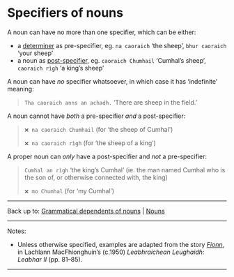 # Specifiers of nouns

A noun can have no more than one specifier, which can be either:

- a [determiner](determiners.md) as pre-specifier, eg. `na caoraich` ‘the sheep’, `bhur caoraich` ‘your sheep’
- a noun as [post-specifier](post-specifiers.md), eg. `caoraich Chumhail` ‘Cumhal’s sheep’, `caoraich rìgh` ‘a king’s sheep’

A noun can have *no* specifier whatsoever, in which case it has ‘indefinite’ meaning:

> `Tha caoraich anns an achadh.` ‘There are sheep in the field.’

A noun cannot have *both* a pre-specifier *and* a post-specifier:

> `❌ na caoraich Chumhail` (for ‘the sheep of Cumhal’)
>
> `❌ na caoraich rìgh` (for ‘the sheep of a king’)

A proper noun can *only* have a post-specifier and *not* a pre-specifier:

> `Cumhal an rìgh` ‘the king’s Cumhal’ (ie. the man named Cumhal who is the son of, or otherwise connected with, the king)
>
> `❌ mo Chumhal` (for ‘my Cumhal’)

----

Back up to: [Grammatical dependents of nouns](../index.md) \| [Nouns](../../index.md)

----

Notes:

- Unless otherwise specified, examples are adapted from the story *[Fionn](../../texts/Fionn.md)*, in Lachlann MacFhionghuin’s (c.1950) *Leabhraichean Leughaidh: Leabhar II* (pp. 81–85).

----
